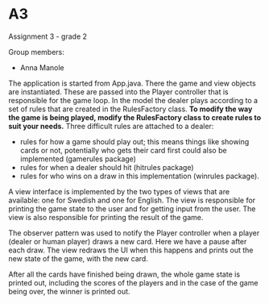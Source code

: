 # A3

Assignment 3 - grade 2

Group members:
- Anna Manole

The application is started from App.java. There the game and view objects are instantiated. These are passed into the Player controller that is responsible for the game loop.
In the model the dealer plays according to a set of rules that are created in the RulesFactory class. 
**To modify the way the game is being played, modify the RulesFactory class to create rules to suit your needs.**
Three difficult rules are attached to a dealer: 
- rules for how a game should play out; this means things like showing cards or not, potentially who gets their card first could also be implemented (gamerules package)
- rules for when a dealer should hit (hitrules package)
- rules for who wins on a draw in this implementation (winrules package).

A view interface is implemented by the two types of views that are available: one for Swedish and one for English. The view is responsible for printing the game state to the user and for getting input from the user. The view is also responsible for printing the result of the game.

The observer pattern was used to notify the Player controller when a player (dealer or human player) draws a new card. Here we have a pause after each draw. The view redraws the UI when this happens and prints out the new state of the game, with the new card.

After all the cards have finished being drawn, the whole game state is printed out, including the scores of the players and in the case of the game being over, the winner is printed out.